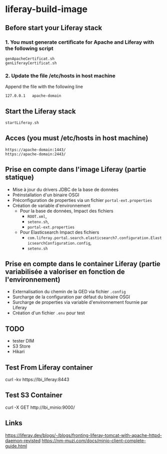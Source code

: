 # liferay-build-image

## Before start your Liferay stack

### 1. You must generate certificate for Apache and Liferay with the following script
```
genApacheCertificat.sh
genLiferayCertificat.sh
```
### 2. Update the file /etc/hosts in host machine
Append the file with the following line
```
127.0.0.1	apache-domain
```
## Start the Liferay stack
```
startLiferay.sh
```


## Acces (you must /etc/hosts in host machine)
```
https://apache-domain:1443/
https://apache-domain:2443/
```


## Prise en compte dans l'image Liferay (partie statique)
- Mise à jour du drivers JDBC de la base de données
- Préinstallation d'un binaire OSGI 
- Préconfiguration de properties via un fichier `portal-ext.properties`
- Création de variable d'environnement 
  - Pour la base de données, Impact des fichiers 
    - `ROOT.xml`, 
    - `setenv.sh`, 
    - `portal-ext.properties`
  - Pour Elasticsearch Impact des fichiers 
    - `com.liferay.portal.search.elasticsearch7.configuration.ElasticsearchConfiguration.config`, 
    - `setenv.sh`


## Prise en compte dans le container Liferay (partie variabilisée a valoriser en fonction de l'environnement)
- Externalisation du chemin de la GED via fichier `.config`
- Surcharge de la configuration par défaut du binaire OSGI
- Surcharge de properties via variable d'environnement fournie par Liferay 
- Création d'un fichier `.env` pour test

## TODO
- tester DIM
- S3 Store 
- Hikari


## Test From Liferay container

curl -kv https://lbi_liferay:8443

## Test S3 Container
curl -X GET http://lbi_minio:9000/


## Links
https://liferay.dev/blogs/-/blogs/fronting-liferay-tomcat-with-apache-httpd-daemon-revisted
https://nm-muzi.com/docs/minio-client-complete-guide.html
